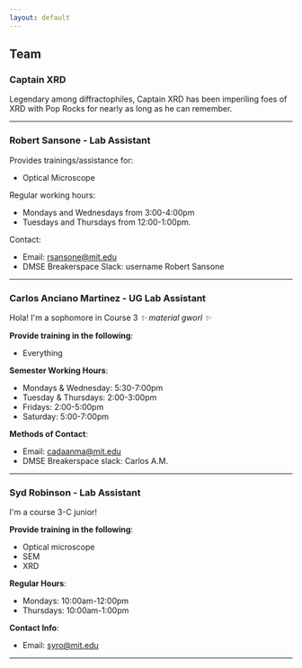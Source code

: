 ```yaml
---
layout: default
---
```


## Team

### Captain XRD

Legendary among diffractophiles, Captain XRD has been imperiling foes of XRD with Pop Rocks for nearly as long as he can remember.

___


### Robert Sansone - Lab Assistant

Provides trainings/assistance for:
 - Optical Microscope

Regular working hours:
 - Mondays and Wednesdays from 3:00-4:00pm
 - Tuesdays and Thursdays from 12:00-1:00pm. 

Contact:
 - Email: rsansone@mit.edu
 - DMSE Breakerspace Slack: username Robert Sansone

___


### Carlos Anciano Martinez - UG Lab Assistant

Hola! I'm a sophomore in Course 3 _✨ material gworl ✨_

__Provide training in the following__:
 - Everything

__Semester Working Hours__:
 - Mondays & Wednesday: 5:30-7:00pm
 - Tuesday & Thursdays: 2:00-3:00pm
 - Fridays: 2:00-5:00pm
 - Saturday: 5:00-7:00pm

__Methods of Contact__:
 - Email: cadaanma@mit.edu
 - DMSE Breakerspace slack: Carlos A.M.

___


### Syd Robinson - Lab Assistant

I'm a course 3-C junior!

__Provide training in the following__:
 - Optical microscope
 - SEM
 - XRD

__Regular Hours__:
 - Mondays: 10:00am-12:00pm
 - Thursdays: 10:00am-1:00pm

__Contact Info__:
 - Email: syro@mit.edu

___
